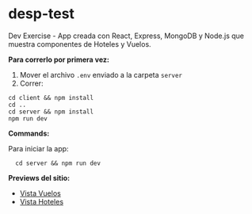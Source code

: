 # desp-test
Dev Exercise - App creada con React, Express, MongoDB y Node.js que muestra componentes de Hoteles y Vuelos.

**Para correrlo por primera vez:**
1. Mover el archivo ```.env``` enviado a la carpeta ```server```
2. Correr:
```
cd client && npm install
cd ..
cd server && npm install
npm run dev
``` 

**Commands:**

Para iniciar la app:
```
  cd server && npm run dev
```

**Previews del sitio:**
- [Vista Vuelos](https://imgur.com/ddsPSkM)
- [Vista Hoteles](https://imgur.com/jDld9GE)

